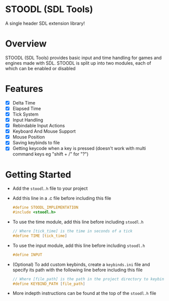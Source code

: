 # STOODL (SDL Tools)
A single header SDL extension library!

# Overview
STOODL (SDL Tools) provides basic input and time handling for games and engines made with SDL.
STOODL is split up into two modules, each of which can be enabled or disabled

# Features
* [x] Delta Time
* [x] Elapsed Time
* [x] Tick System
* [x] Input Handling
* [x] Rebindable Input Actions
* [x] Keyboard And Mouse Support
* [x] Mouse Position
* [x] Saving keybinds to file
* [x] Getting keycode when a key is pressed (doesn't work with multi command keys eg "shift + /" for "?")

# Getting Started
- Add the `stoodl.h` file to your project
- Add this line in a .c file before including this file
    ```c
    #define STOODL_IMPLEMENTATION
    #include <stoodl.h>
    ```
- To use the time module, add this line before including `stoodl.h`
    ```c
    // Where [tick_time] is the time in seconds of a tick
    #define TIME [tick_time]
    ```

- To use the input module, add this line before including `stoodl.h`
    ```c
    #define INPUT
    ```
- (Optional) To add custom keybinds, create a `keybinds.ini` file and specify its path with the following line before including this file
    ```c
    // Where [file_path] is the path in the project directory to keybinds.ini
    #define KEYBIND_PATH [file_path]
    ```

- More indepth instructions can be found at the top of the `stoodl.h` file
